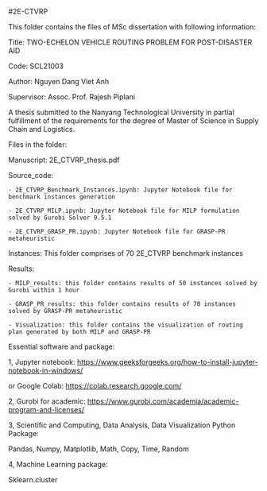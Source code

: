 #2E-CTVRP

This folder contains the files of MSc dissertation with following information: 

Title: TWO-ECHELON VEHICLE ROUTING PROBLEM FOR POST-DISASTER AID

Code: SCL21003

Author: Nguyen Dang Viet Anh

Supervisor: Assoc. Prof. Rajesh Piplani

A thesis submitted to the Nanyang Technological University in partial fulfillment 
of the requirements for the degree of Master of Science in Supply Chain and Logistics. 

Files in the folder:

Manuscript: 2E_CTVRP_thesis.pdf

Source_code: 

	- 2E_CTVRP_Benchmark_Instances.ipynb: Jupyter Notebook file for benchmark instances generation

	- 2E_CTVRP_MILP.ipynb: Jupyter Notebook file for MILP formulation solved by Gurobi Solver 9.5.1

	- 2E_CTVRP_GRASP_PR.ipynb: Jupyter Notebook file for GRASP-PR metaheuristic

Instances: This folder comprises of 70 2E_CTVRP benchmark instances 


Results: 

	- MILP_results: this folder contains results of 50 instances solved by Gurobi within 1 hour
	
	- GRASP_PR_results: this folder contains results of 70 instances solved by GRASP-PR metaheuristic

	- Visualization: this folder contains the visualization of routing plan generated by both MILP and GRASP-PR

Essential software and package:

1, Jupyter notebook: https://www.geeksforgeeks.org/how-to-install-jupyter-notebook-in-windows/

or Google Colab: https://colab.research.google.com/

2, Gurobi for academic: https://www.gurobi.com/academia/academic-program-and-licenses/

3, Scientific and Computing, Data Analysis, Data Visualization Python Package: 

Pandas, Numpy, Matplotlib, Math, Copy, Time, Random

4, Machine Learning package: 

Sklearn.cluster 




